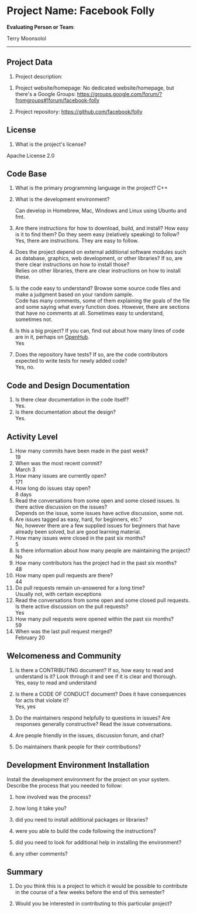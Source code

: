 # Project Name:  Facebook Folly



**Evaluating Person or Team**:
<!-- list your first name and github user-name-->
Terry       Moonsolol

---

## Project Data

1. Project description: <br>
<!--
What is the purpose of this project? What does the code do? What type of users
does it have?
-->

1. Project website/homepage: No dedicated website/homepage, but there's a Google Groups: https://groups.google.com/forum/?fromgroups#!forum/facebook-folly

1. Project repository: https://github.com/facebook/folly



## License

1. What is the project's license? <br>
<!--
In most repositories there will be a file named LICENSE or something similar in
the root level of the repository. This is the one to examine. There may be
different licenses on specific files, but the project will have a main license.
-->
Apache License 2.0


## Code Base


1. What is the primary programming language in the project?
	C++

1. What is the development environment? <br>
	<!--
	For example, is it Gnu C++ on Linux?
	Is it a Windows 10 application? Does one need to develop in a virtual machine?
	-->
	Can develop in Homebrew, Mac, Windows and Linux using Ubuntu and fmt.

1. Are there instructions for how to download, build, and install? How easy is it
to find them? Do they seem easy (relatively speaking) to follow? <br>
	Yes, there are instructions. They are easy to follow.

1. Does the project depend on external additional software modules such as
database,  graphics, web development, or other libraries? If so, are there clear instructions on how to install those? <br>
	Relies on other libraries, there are clear instructions on how to install these.

1. Is the code easy to understand? Browse some source code files and make
a judgment based on your random sample. <br>
	Code has many comments, some of them explaining the goals of the file and some saying what every function does. However, there are sections that have no comments at all. Sometimes easy to understand, sometimes not.

1. Is this a big project? If you can, find out about how many lines of code
are in it, perhaps on [OpenHub](https://www.openhub.net/). <br>
	Yes

1. Does the repository have tests? If so, are the code contributors expected to write tests for newly added code? <br>
	Yes, no.


## Code and Design Documentation
1. Is there clear documentation in the code itself? <br>
	Yes.
1. Is there documentation about the design?  <br>
	Yes.

## Activity Level


1. How many commits have been made in the past week? <br>
	19
1. When was the most recent commit? <br>
	March 3
1. How many issues are currently open? <br>
	171
1. How long do issues stay open? <br>
	<!--
	Take the five closed issues (they can be most recently closed or a sample distributed over time) and look at when each was first reported.
	Compute the number of days that each was open and take the average.
	-->
	8 days
1. Read the conversations from some open and some closed issues. Is there active discussion on the issues? <br>
	Depends on the issue, some issues have active discussion, some not.
1. Are issues tagged as easy, hard, for beginners, etc.? <br>
	No, however there are a few supplied issues for beginners that have already been solved, but are good learning material.
1. How many issues were closed in the past six months? <br>
	5
1. Is there information about how many people are maintaining the project? <br>
	No
1. How many contributors has the project had in the past six months? <br>
	48
1. How many open pull requests are there? <br>
	44
1. Do pull requests remain un-answered for a long time? <br>
	<!--
	Look at the closed pull requests to see how long they stayed open.
	Take the five closed pull requests  (they can be most recently closed or a sample distributed over time) and look at when each was first created.
	Compute the number of days that each was open and take the average.
	-->
	Usually not, with certain exceptions
1. Read the conversations from some open and some closed pull requests.  Is there active discussion on the pull requests? <br>
	Yes
1. How many pull requests were opened within the past six months? <br>
	59
1. When was the last  pull request  merged? <br>
	February 20
## Welcomeness and Community

1. Is there a CONTRIBUTING document? If so, how easy to read and understand is it?
Look through it and see if it is clear and thorough. <br>
	Yes, easy to read and understand
1. Is there a CODE OF CONDUCT document? Does it have consequences for acts that
violate it? <br>
	Yes, yes
1. Do the maintainers respond helpfully to questions in issues?
Are responses generally constructive? Read the issue conversations. <br>
	
1. Are people friendly in the issues, discussion forum, and chat? <br>

1. Do maintainers thank people for their contributions? <br>


## Development Environment Installation

Install the development environment for the project on your system.
Describe the process that you needed to follow:

1. how involved was the process? <br>

1. how long it take you? <br>

1. did you need to install additional packages or libraries? <br>

1. were you able to build the code following the instructions? <br>

1. did you need to look for additional help in installing the environment? <br>

1. any other comments? <br>




## Summary
1. Do you think  this is a project to which it would be possible to contribute
in the course of a few weeks before the end of this semester? <br>
	<!--
	Explain your position. Do NOT simply say 'yes or 'no'.
	-->

1. Would you be interested in contributing to this particular project? <br>
	<!--
	Explain why you would or would not be interested in contributing to this project. Do NOT simply say 'yes or 'no'.
	-->
